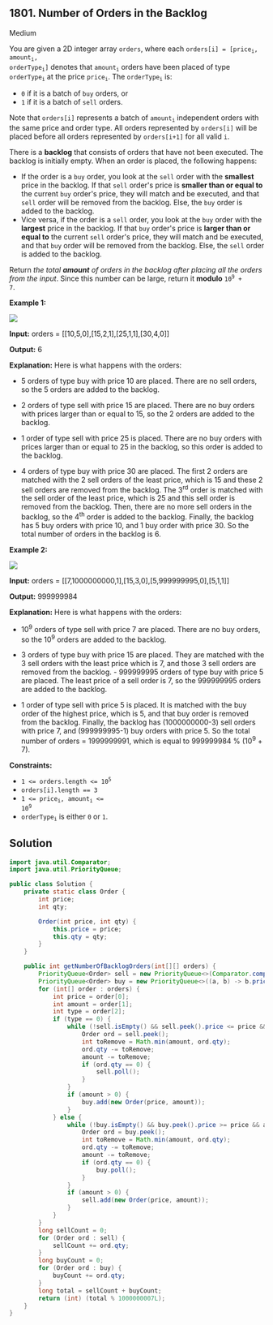 ## 1801\. Number of Orders in the Backlog

Medium

You are given a 2D integer array `orders`, where each <code>orders[i] = [price<sub>i</sub>, amount<sub>i</sub>, orderType<sub>i</sub>]</code> denotes that <code>amount<sub>i</sub></code> orders have been placed of type <code>orderType<sub>i</sub></code> at the price <code>price<sub>i</sub></code>. The <code>orderType<sub>i</sub></code> is:

*   `0` if it is a batch of `buy` orders, or
*   `1` if it is a batch of `sell` orders.

Note that `orders[i]` represents a batch of <code>amount<sub>i</sub></code> independent orders with the same price and order type. All orders represented by `orders[i]` will be placed before all orders represented by `orders[i+1]` for all valid `i`.

There is a **backlog** that consists of orders that have not been executed. The backlog is initially empty. When an order is placed, the following happens:

*   If the order is a `buy` order, you look at the `sell` order with the **smallest** price in the backlog. If that `sell` order's price is **smaller than or equal to** the current `buy` order's price, they will match and be executed, and that `sell` order will be removed from the backlog. Else, the `buy` order is added to the backlog.
*   Vice versa, if the order is a `sell` order, you look at the `buy` order with the **largest** price in the backlog. If that `buy` order's price is **larger than or equal to** the current `sell` order's price, they will match and be executed, and that `buy` order will be removed from the backlog. Else, the `sell` order is added to the backlog.

Return _the total **amount** of orders in the backlog after placing all the orders from the input_. Since this number can be large, return it **modulo** <code>10<sup>9</sup> + 7</code>.

**Example 1:**

![](https://assets.leetcode.com/uploads/2021/03/11/ex1.png)

**Input:** orders = \[\[10,5,0],[15,2,1],[25,1,1],[30,4,0]]

**Output:** 6

**Explanation:** Here is what happens with the orders: 

- 5 orders of type buy with price 10 are placed. There are no sell orders, so the 5 orders are added to the backlog.

- 2 orders of type sell with price 15 are placed. There are no buy orders with prices larger than or equal to 15, so the 2 orders are added to the backlog. 

- 1 order of type sell with price 25 is placed. There are no buy orders with prices larger than or equal to 25 in the backlog, so this order is added to the backlog. 

- 4 orders of type buy with price 30 are placed. The first 2 orders are matched with the 2 sell orders of the least price, which is 15 and these 2 sell orders are removed from the backlog. The 3<sup>rd</sup> order is matched with the sell order of the least price, which is 25 and this sell order is removed from the backlog. Then, there are no more sell orders in the backlog, so the 4<sup>th</sup> order is added to the backlog. Finally, the backlog has 5 buy orders with price 10, and 1 buy order with price 30. So the total number of orders in the backlog is 6.

**Example 2:**

![](https://assets.leetcode.com/uploads/2021/03/11/ex2.png)

**Input:** orders = \[\[7,1000000000,1],[15,3,0],[5,999999995,0],[5,1,1]]

**Output:** 999999984

**Explanation:** Here is what happens with the orders: 

- 10<sup>9</sup> orders of type sell with price 7 are placed. There are no buy orders, so the 10<sup>9</sup> orders are added to the backlog. 

- 3 orders of type buy with price 15 are placed. They are matched with the 3 sell orders with the least price which is 7, and those 3 sell orders are removed from the backlog. - 999999995 orders of type buy with price 5 are placed. The least price of a sell order is 7, so the 999999995 orders are added to the backlog. 

- 1 order of type sell with price 5 is placed. It is matched with the buy order of the highest price, which is 5, and that buy order is removed from the backlog. Finally, the backlog has (1000000000-3) sell orders with price 7, and (999999995-1) buy orders with price 5. So the total number of orders = 1999999991, which is equal to 999999984 % (10<sup>9</sup> + 7).

**Constraints:**

*   <code>1 <= orders.length <= 10<sup>5</sup></code>
*   `orders[i].length == 3`
*   <code>1 <= price<sub>i</sub>, amount<sub>i</sub> <= 10<sup>9</sup></code>
*   <code>orderType<sub>i</sub></code> is either `0` or `1`.

## Solution

```java
import java.util.Comparator;
import java.util.PriorityQueue;

public class Solution {
    private static class Order {
        int price;
        int qty;

        Order(int price, int qty) {
            this.price = price;
            this.qty = qty;
        }
    }

    public int getNumberOfBacklogOrders(int[][] orders) {
        PriorityQueue<Order> sell = new PriorityQueue<>(Comparator.comparingInt(a -> a.price));
        PriorityQueue<Order> buy = new PriorityQueue<>((a, b) -> b.price - a.price);
        for (int[] order : orders) {
            int price = order[0];
            int amount = order[1];
            int type = order[2];
            if (type == 0) {
                while (!sell.isEmpty() && sell.peek().price <= price && amount > 0) {
                    Order ord = sell.peek();
                    int toRemove = Math.min(amount, ord.qty);
                    ord.qty -= toRemove;
                    amount -= toRemove;
                    if (ord.qty == 0) {
                        sell.poll();
                    }
                }
                if (amount > 0) {
                    buy.add(new Order(price, amount));
                }
            } else {
                while (!buy.isEmpty() && buy.peek().price >= price && amount > 0) {
                    Order ord = buy.peek();
                    int toRemove = Math.min(amount, ord.qty);
                    ord.qty -= toRemove;
                    amount -= toRemove;
                    if (ord.qty == 0) {
                        buy.poll();
                    }
                }
                if (amount > 0) {
                    sell.add(new Order(price, amount));
                }
            }
        }
        long sellCount = 0;
        for (Order ord : sell) {
            sellCount += ord.qty;
        }
        long buyCount = 0;
        for (Order ord : buy) {
            buyCount += ord.qty;
        }
        long total = sellCount + buyCount;
        return (int) (total % 1000000007L);
    }
}
```